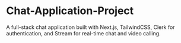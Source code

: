 # Chat-Application-Project
A full-stack chat application built with Next.js, TailwindCSS, Clerk for authentication, and Stream for real-time chat and video calling.
